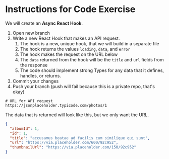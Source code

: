 # Instructions for Code Exercise

We will create an **Async React Hook**.

1. Open new branch
1. Write a new React Hook that makes an API request.
   1. The hook is a new, unique hook, that we will build in a separate file
   1. The hook returns the values `loading`, `data`, and `error`
   1. The hook makes the request on the URL below
   1. The `data` returned from the hook will be the `title` and `url` fields from the response
   1. The code should implement strong Types for any data that it defines, handles, or returns.
1. Commit your changes
1. Push your branch (push will fail because this is a private repo, that's okay)

```
# URL for API request
https://jsonplaceholder.typicode.com/photos/1
```

The data that is returned will look like this, but we only want the URL.

```json
{
  "albumId": 1,
  "id": 1,
  "title": "accusamus beatae ad facilis cum similique qui sunt",
  "url": "https://via.placeholder.com/600/92c952",
  "thumbnailUrl": "https://via.placeholder.com/150/92c952"
}
```
